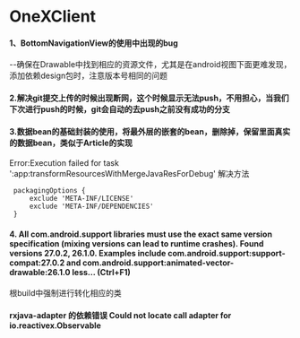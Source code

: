 # OneXClient
#### 1、BottomNavigationView的使用中出现的bug
--确保在Drawable中找到相应的资源文件，尤其是在android视图下面更难发现，添加依赖design包时，注意版本号相同的问题
#### 2.解决git提交上传的时候出现断网，这个时候显示无法push，不用担心，当我们下次进行push的时候，git会自动的去push之前没有成功的分支

#### 3.数据bean的基础封装的使用，将最外层的嵌套的bean，删除掉，保留里面真实的数据bean，类似于Article的实现

Error:Execution failed for task ':app:transformResourcesWithMergeJavaResForDebug'
解决方法
```
 packagingOptions {
     exclude 'META-INF/LICENSE'
     exclude 'META-INF/DEPENDENCIES'
 }

```

#### 4. All com.android.support libraries must use the exact same version specification (mixing versions can lead to runtime crashes). Found versions 27.0.2, 26.1.0. Examples include com.android.support:support-compat:27.0.2 and com.android.support:animated-vector-drawable:26.1.0 less... (Ctrl+F1)
根build中强制进行转化相应的类

#### rxjava-adapter 的依赖错误  Could not locate call adapter for io.reactivex.Observable